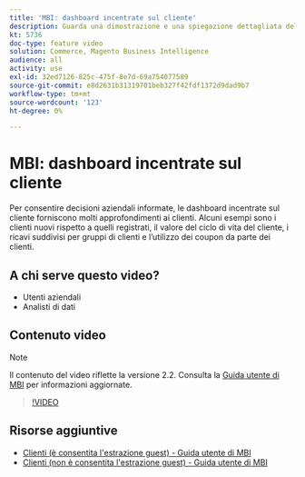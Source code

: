 ```yaml
---
title: 'MBI: dashboard incentrate sul cliente'
description: Guarda una dimostrazione e una spiegazione dettagliata delle dashboard incentrate sul cliente.
kt: 5736
doc-type: feature video
solution: Commerce, Magento Business Intelligence
audience: all
activity: use
exl-id: 32ed7126-825c-475f-8e7d-69a754077589
source-git-commit: e8d2631b31319701beb327f42fdf1372d9dad9b7
workflow-type: tm+mt
source-wordcount: '123'
ht-degree: 0%

---
```


# MBI: dashboard incentrate sul cliente

Per consentire decisioni aziendali informate, le dashboard incentrate sul cliente forniscono molti approfondimenti ai clienti. Alcuni esempi sono i clienti nuovi rispetto a quelli registrati, il valore del ciclo di vita del cliente, i ricavi suddivisi per gruppi di clienti e l’utilizzo dei coupon da parte dei clienti.

## A chi serve questo video?

- Utenti aziendali
- Analisti di dati

## Contenuto video

>[!NOTE]
>
>Il contenuto del video riflette la versione 2.2. Consulta la [Guida utente di MBI](https://experienceleague.adobe.com/docs/commerce-business-intelligence/mbi/guide-overview.html) per informazioni aggiornate.

>[!VIDEO](https://video.tv.adobe.com/v/35990?quality=12&learn=on)

## Risorse aggiuntive

- [Clienti (è consentita l&#39;estrazione guest) - Guida utente di MBI](https://experienceleague.adobe.com/docs/commerce-business-intelligence/mbi/build/dashboards/dashboards-pro.html#customers-(guest-checkout-allowed))
- [Clienti (non è consentita l&#39;estrazione guest) - Guida utente di MBI](https://experienceleague.adobe.com/docs/commerce-business-intelligence/mbi/build/dashboards/dashboards-pro.html#customers-(no-guest-checkout-allowed))
